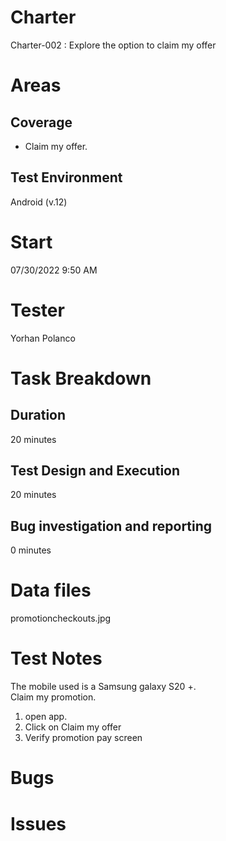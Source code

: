 # Charter  

Charter-002 : Explore the option to claim my offer

# Areas  

## Coverage 

- Claim my offer. 

## Test Environment  

Android (v.12)

# Start   

07/30/2022 9:50 AM

# Tester  

Yorhan Polanco

# Task Breakdown  

## Duration  

20 minutes

## Test Design and Execution  

20 minutes

## Bug investigation and reporting  

0 minutes

# Data files  

promotioncheckouts.jpg

# Test Notes  

The mobile used is a Samsung galaxy S20 +.  
Claim my promotion.
1. open app.
2. Click on Claim my offer
3. Verify promotion pay screen

# Bugs

# Issues
